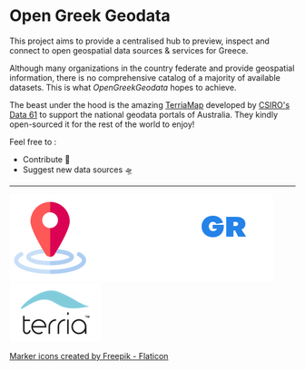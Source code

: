 Open Greek Geodata
==========

This project aims to provide a centralised hub to preview, inspect and connect to open geospatial data sources & services for Greece. 

Although many organizations in the country federate and provide geospatial information, there is no comprehensive catalog of a majority of available datasets. This is what *OpenGreekGeodata* hopes to achieve.

The beast under the hood is the amazing [TerriaMap](https://github.com/TerriaJS/TerriaMap/) developed by [CSIRO's Data 61](https://data61.csiro.au/) to support the national geodata portals of Australia. They kindly open-sourced it for the rest of the world to enjoy!


Feel free to :
- Contribute 🚀
- Suggest new data sources 🛸




-------------------

![OpenDataGrPortal Logo](logo.png "Open Greek Geodata Portal logo")
![Terria logo](terria-logo.png "Terria logo")



<a href="https://www.flaticon.com/free-icons/marker" title="marker icons">Marker icons created by Freepik - Flaticon</a>

